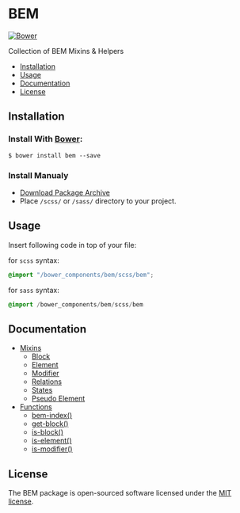 # BEM
[![Bower](https://img.shields.io/bower/v/bem.svg)](https://github.com/zgabievi/bem)

Collection of BEM Mixins &amp; Helpers

+ [Installation](https://github.com/zgabievi/bem/blob/master/README.md#installation)
+ [Usage](https://github.com/zgabievi/bem/blob/master/README.md#usage)
+ [Documentation](https://github.com/zgabievi/bem/blob/master/README.md#documentation)
+ [License](https://github.com/zgabievi/bem/blob/master/README.md#license)

## Installation
### Install With [Bower](http://bower.io/):
```
$ bower install bem --save
```
### Install Manualy
- [Download Package Archive](https://github.com/zgabievi/bem/archive/master.zip)
- Place `/scss/` or `/sass/` directory to your project.

## Usage
Insert following code in top of your file:

for `scss` syntax:
```scss
@import "/bower_components/bem/scss/bem";
```

for `sass` syntax:
```sass
@import /bower_components/bem/scss/bem
```

## Documentation

+ [Mixins](https://github.com/zgabievi/bem/blob/master/Documentation.md#mixins)
	- [Block](https://github.com/zgabievi/bem/blob/master/Documentation.md#block-mixin)
	- [Element](https://github.com/zgabievi/bem/blob/master/Documentation.md#element-mixin)
	- [Modifier](https://github.com/zgabievi/bem/blob/master/Documentation.md#modifier-mixin)
	- [Relations](https://github.com/zgabievi/bem/blob/master/Documentation.md#relations)
	- [States](https://github.com/zgabievi/bem/blob/master/Documentation.md#states)
	- [Pseudo Element](https://github.com/zgabievi/bem/blob/master/Documentation.md#pseudo-elements)
+ [Functions](https://github.com/zgabievi/bem/blob/master/Documentation.md#functions)
	- [bem-index()](https://github.com/zgabievi/bem/blob/master/Documentation.md#bem-index)
	- [get-block()](https://github.com/zgabievi/bem/blob/master/Documentation.md#get-block)
	- [is-block()](https://github.com/zgabievi/bem/blob/master/Documentation.md#is-block)
	- [is-element()](https://github.com/zgabievi/bem/blob/master/Documentation.md#is-element)
	- [is-modifier()](https://github.com/zgabievi/bem/blob/master/Documentation.md#is-modifier)

## License
The BEM package is open-sourced software licensed under the [MIT license](http://opensource.org/licenses/MIT).
